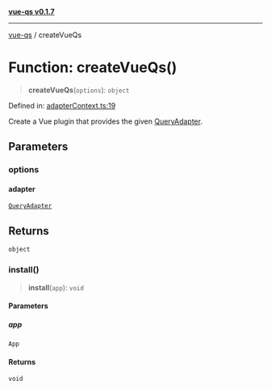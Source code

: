 [**vue-qs v0.1.7**](../README.md)

***

[vue-qs](../README.md) / createVueQs

# Function: createVueQs()

> **createVueQs**(`options`): `object`

Defined in: [adapterContext.ts:19](https://github.com/iamsomraj/vue-qs/blob/8dd8b9116f5f79adc1bc1b23a2ea361a3c83a0ab/src/adapterContext.ts#L19)

Create a Vue plugin that provides the given [QueryAdapter](../type-aliases/QueryAdapter.md).

## Parameters

### options

#### adapter

[`QueryAdapter`](../type-aliases/QueryAdapter.md)

## Returns

`object`

### install()

> **install**(`app`): `void`

#### Parameters

##### app

`App`

#### Returns

`void`
